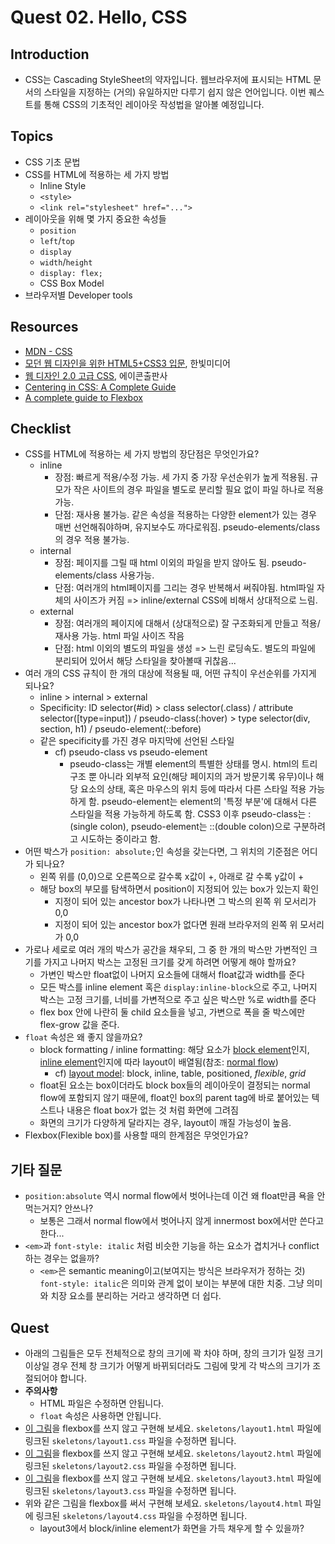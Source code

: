 # Quest 02. Hello, CSS


## Introduction
* CSS는 Cascading StyleSheet의 약자입니다. 웹브라우저에 표시되는 HTML 문서의 스타일을 지정하는 (거의) 유일하지만 다루기 쉽지 않은 언어입니다. 이번 퀘스트를 통해 CSS의 기초적인 레이아웃 작성법을 알아볼 예정입니다.

## Topics
* CSS 기초 문법
* CSS를 HTML에 적용하는 세 가지 방법
  * Inline Style
  * `<style>`
  * `<link rel="stylesheet" href="...">`
* 레이아웃을 위해 몇 가지 중요한 속성들
  * `position`
  * `left`/`top`
  * `display`
  * `width`/`height`
  * `display: flex;`
  * CSS Box Model
* 브라우저별 Developer tools

## Resources
* [MDN - CSS](https://developer.mozilla.org/ko/docs/Web/CSS)
* [모던 웹 디자인을 위한 HTML5+CSS3 입문](http://www.yes24.com/24/Goods/15683538?Acode=101), 한빛미디어
* [웹 디자인 2.0 고급 CSS](http://www.yes24.com/24/Goods/2808075?Acode=101), 에이콘출판사
* [Centering in CSS: A Complete Guide](https://css-tricks.com/centering-css-complete-guide/)
* [A complete guide to Flexbox](https://css-tricks.com/snippets/css/a-guide-to-flexbox/)

## Checklist
* CSS를 HTML에 적용하는 세 가지 방법의 장단점은 무엇인가요?
  * inline
    * 장점: 빠르게 적용/수정 가능. 세 가지 중 가장 우선순위가 높게 적용됨. 규모가 작은 사이트의 경우 파일을 별도로 분리할 필요 없이 파일 하나로 적용가능.
    * 단점: 재사용 불가능. 같은 속성을 적용하는 다양한 element가 있는 경우 매번 선언해줘야하며, 유지보수도 까다로워짐. pseudo-elements/class의 경우 적용 불가능.
  * internal
    * 장점: 페이지를 그릴 때 html 이외의 파일을 받지 않아도 됨. pseudo-elements/class 사용가능.
    * 단점: 여러개의 html페이지를 그리는 경우 반복해서 써줘야됨. html파일 자체의 사이즈가 커짐 => inline/external CSS에 비해서 상대적으로 느림.
  * external
    * 장점: 여러개의 페이지에 대해서 (상대적으로) 잘 구조화되게 만들고 적용/재사용 가능. html 파일 사이즈 작음
    * 단점: html 이외의 별도의 파일을 생성 => 느린 로딩속도. 별도의 파일에 분리되어 있어서 해당 스타일을 찾아볼때 귀찮음...
* 여러 개의 CSS 규칙이 한 개의 대상에 적용될 때, 어떤 규칙이 우선순위를 가지게 되나요?
  * inline > internal > external
  * Specificity: ID selector(#id) > class selector(.class) / attribute selector([type=input]) / pseudo-class(:hover) > type selector(div, section, h1) / pseudo-element(::before)
  * 같은 specificity를 가진 경우 마지막에 선언된 스타일
    * cf) pseudo-class vs pseudo-element
        * pseudo-class는 개별 element의 특별한 상태를 명시. html의 트리구조 뿐 아니라 외부적 요인(해당 페이지의 과거 방문기록 유무)이나 해당 요소의 상태, 혹은 마우스의 위치 등에 따라서 다른 스타일 적용 가능하게 함.
        pseudo-element는 element의 '특정 부분'에 대해서 다른 스타일을 적용 가능하게 하도록 함. 
        CSS3 이후 pseudo-class는 :(single colon), pseudo-element는 ::(double colon)으로 구분하려고 시도하는 중이라고 함.
* 어떤 박스가 `position: absolute;`인 속성을 갖는다면, 그 위치의 기준점은 어디가 되나요?
  * 왼쪽 위를 (0,0)으로 오른쪽으로 갈수록 x값이 +, 아래로 갈 수록 y값이 +
  * 해당 box의 부모를 탐색하면서 position이 지정되어 있는 box가 있는지 확인
    * 지정이 되어 있는 ancestor box가 나타나면 그 박스의 왼쪽 위 모서리가 0,0
    * 지정이 되어 있는 ancestor box가 없다면 원래 브라우저의 왼쪽 위 모서리가 0,0
* 가로나 세로로 여러 개의 박스가 공간을 채우되, 그 중 한 개의 박스만 가변적인 크기를 가지고 나머지 박스는 고정된 크기를 갖게 하려면 어떻게 해야 할까요?
  * 가변인 박스만 float없이 나머지 요소들에 대해서 float값과 width를 준다
  * 모든 박스를 inline element 혹은 `display:inline-block`으로 주고, 나머지 박스는 고정 크기를, 너비를 가변적으로 주고 싶은 박스만 %로 width를 준다
  * flex box 안에 나란히 둘 child 요소들을 넣고, 가변으로 폭을 줄 박스에만 flex-grow 값을 준다.
* `float` 속성은 왜 좋지 않을까요?
  * block formatting / inline formatting: 해당 요소가 [block element](https://www.w3.org/TR/CSS2/visuren.html#block-level)인지, [inline element](https://www.w3.org/TR/CSS2/visuren.html#inline-level)인지에 따라 layout이 배열됨(참조: [normal flow](https://www.w3.org/TR/CSS2/visuren.html#normal-flow))
    * cf) [layout model](https://developer.mozilla.org/en-US/docs/Web/CSS/Layout_mode): block, inline, table, positioned, *flexible*, *grid*
  * float된 요소는 box이더라도 block box들의 레이아웃이 결정되는 normal flow에 포함되지 않기 때문에, float인 box의 parent tag에 바로 붙어있는 텍스트나 내용은 float box가 없는 것 처럼 화면에 그려짐
  * 화면의 크기가 다양하게 달라지는 경우, layout이 깨질 가능성이 높음.
* Flexbox(Flexible box)를 사용할 때의 한계점은 무엇인가요?

## 기타 질문
* `position:absolute` 역시 normal flow에서 벗어나는데 이건 왜 float만큼 욕을 안먹는거지? 안쓰나?
  * 보통은 그래서 normal flow에서 벗어나지 않게 innermost box에서만 쓴다고 한다...
* `<em>`과 `font-style: italic` 처럼 비슷한 기능을 하는 요소가 겹치거나 conflict하는 경우는 없을까?
  * `<em>`은 semantic meaning이고(보여지는 방식은 브라우저가 정하는 것) `font-style: italic`은 의미와 관계 없이 보이는 부분에 대한 치중. 그냥 의미와 치장 요소를 분리하는 거라고 생각하면 더 쉽다.

## Quest
* 아래의 그림들은 모두 전체적으로 창의 크기에 꽉 차야 하며, 창의 크기가 일정 크기 이상일 경우 전체 창 크기가 어떻게 바뀌되더라도 그림에 맞게 각 박스의 크기가 조절되어야 합니다.
* **주의사항**
  * HTML 파일은 수정하면 안됩니다.
  * `float` 속성은 사용하면 안됩니다.
* [이 그림](layout1.png)을 flexbox를 쓰지 않고 구현해 보세요. `skeletons/layout1.html` 파일에 링크된 `skeletons/layout1.css` 파일을 수정하면 됩니다.
* [이 그림](layout2.png)을 flexbox를 쓰지 않고 구현해 보세요. `skeletons/layout2.html` 파일에 링크된 `skeletons/layout2.css` 파일을 수정하면 됩니다.
* [이 그림](layout3.png)을 flexbox를 쓰지 않고 구현해 보세요. `skeletons/layout3.html` 파일에 링크된 `skeletons/layout3.css` 파일을 수정하면 됩니다.
* 위와 같은 그림을 flexbox를 써서 구현해 보세요. `skeletons/layout4.html` 파일에 링크된 `skeletons/layout4.css` 파일을 수정하면 됩니다.
  * layout3에서 block/inline element가 화면을 가득 채우게 할 수 있을까?
